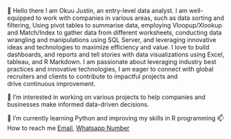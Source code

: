  👋 Hello there
  I am Okuu Justin, an entry-level data analyst.
  I am well-equipped to work with companies in various areas, such as data sorting and filtering, Using pivot tables to summarise data, employing Vloopup/Xlookup and Match/Index to gather    data from different worksheets, conducting data wrangling and manipulations using SQL Server, and leveraging innovative ideas and technologies to maximize efficiency and value.
  I love to build dashboards, and reports and tell stories with data visualizations using Excel, tableau, and R Markdown.
  I am passionate about leveraging industry best practices and innovative technologies, I am eager to connect with global recruiters and clients to contribute to impactful projects and     
  drive continuous improvement.
  
  👀 I’m interested in working on various projects to help companies and businesses make informed data-driven decisions.
  
  🌱 I’m currently learning Python and improving my skills in R programming
  📫 How to reach me [Email](chidozieokuu@gamil.com), [Whatsapp Number](+2348034155411)


<!---
okuujustin/okuujustin is a ✨ special ✨ repository because its `README.md` (this file) appears on your GitHub profile.
You can click the Preview link to take a look at your changes.
--->
